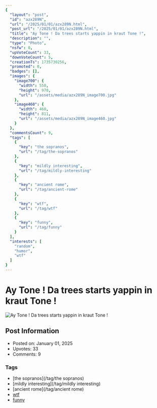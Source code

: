 ```yaml
---
{
  "layout": "post",
  "id": "azx289N",
  "url": "/2025/01/01/azx289N.html",
  "post_url": "/2025/01/01/azx289N.html",
  "title": "Ay Tone ! Da trees starts yappin in kraut Tone !",
  "description": "",
  "type": "Photo",
  "nsfw": 0,
  "upVoteCount": 33,
  "downVoteCount": 5,
  "creationTs": 1735730256,
  "promoted": 0,
  "badges": [],
  "images": {
    "image700": {
      "width": 550,
      "height": 970,
      "url": "/assets/media/azx289N_image700.jpg"
    },
    "image460": {
      "width": 460,
      "height": 811,
      "url": "/assets/media/azx289N_image460.jpg"
    }
  },
  "commentsCount": 9,
  "tags": [
    {
      "key": "the sopranos",
      "url": "/tag/the-sopranos"
    },
    {
      "key": "mildly interesting",
      "url": "/tag/mildly-interesting"
    },
    {
      "key": "ancient rome",
      "url": "/tag/ancient-rome"
    },
    {
      "key": "wtf",
      "url": "/tag/wtf"
    },
    {
      "key": "funny",
      "url": "/tag/funny"
    }
  ],
  "interests": [
    "random",
    "humor",
    "wtf"
  ]
}
---
```


# Ay Tone ! Da trees starts yappin in kraut Tone !

![Ay Tone ! Da trees starts yappin in kraut Tone !](/assets/media/azx289N_image700.jpg)

## Post Information

- Posted on: January 01, 2025
- Upvotes: 33
- Comments: 9

### Tags

- [the sopranos](/tag/the sopranos)
- [mildly interesting](/tag/mildly interesting)
- [ancient rome](/tag/ancient rome)
- [wtf](/tag/wtf)
- [funny](/tag/funny)
